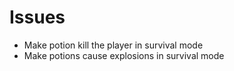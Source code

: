 # Issues
- Make potion kill the player in survival mode
- Make potions cause explosions in survival mode
